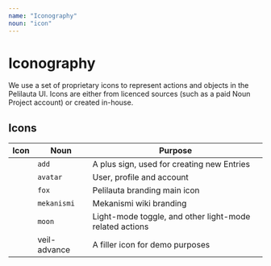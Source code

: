 ```yaml
---
name: "Iconography"
noun: "icon"
---
```

<section class="center">
  <cn-icon noun="mekanismi" xlarge style="color:var(--chroma-primary-20)"></cn-icon>
</section>

# Iconography

We use a set of proprietary icons to represent actions and objects in the Pelilauta UI. Icons are either
from licenced sources (such as a paid Noun Project account) or created in-house.

## Icons

| Icon | Noun | Purpose |
|------|------|---------|
| <cn-icon noun="add"></cn-icon> | `add` | A plus sign, used for creating new Entries |
| <cn-icon noun="avatar"></cn-icon> | `avatar` | User, profile and account |
| <cn-icon noun="fox"></cn-icon> | `fox` | Pelilauta branding main icon |
| <cn-icon noun="mekanismi"></cn-icon> | `mekanismi` | Mekanismi wiki branding  |
| <cn-icon noun="moon"></cn-icon> | `moon` | Light-mode toggle, and other light-mode related actions |
| <cn-icon noun="veil-advance"></cn-icon> | veil-advance | A filler icon for demo purposes |
